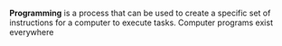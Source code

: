 **Programming** is a process that can be used to create a specific set of instructions for a computer to execute tasks. Computer programs exist everywhere
